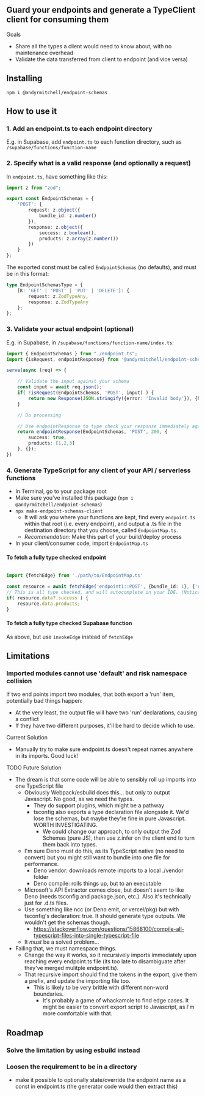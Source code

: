 ## Guard your endpoints and generate a TypeClient client for consuming them

Goals
- Share all the types a client would need to know about, with no maintenance overhead
- Validate the data transferred from client to endpoint (and vice versa)

## Installing

`npm i @andyrmitchell/endpoint-schemas`

## How to use it

### 1. Add an endpoint.ts to each endpoint directory

E.g. in Supabase, add `endpoint.ts` to each function directory, such as `/supabase/functions/function-name` 

### 2. Specify what is a valid response (and optionally a request) 

In `endpoint.ts`, have something like this:

```typescript
import z from "zod";

export const EndpointSchemas = {
    'POST': {
        request: z.object({
            bundle_id: z.number()
        }),
        response: z.object({
            success: z.boolean(),
            products: z.array(z.number())
        })
    }
};

```

The exported const must be called `EndpointSchemas` (no defaults), and must be in this format:
```typescript
type EndpointSchemasType = {
    [K: 'GET' | 'POST' | 'PUT' | 'DELETE']: {
        request: z.ZodTypeAny,
        response: z.ZodTypeAny
    };
};
```

### 3. Validate your actual endpoint (optional)

E.g. in Supabase, in `/supabase/functions/function-name/index.ts`:

```typescript
import { EndpointSchemas } from "./endpoint.ts";
import {isRequest, endpointResponse} from '@andyrmitchell/endpoint-schemas'

serve(async (req) => {

    // Validate the input against your schema
    const input = await req.json();
    if( !isRequest(EndpointSchemas, 'POST', input) ) {
        return new Response(JSON.stringify({error: 'Invalid body'}), {headers: {status: 400}});
    }

    // Do processing

    // Use endpointResponse to type check your response immediately against EndpointSchemas
    return endpointResponse(EndpointSchemas, 'POST', 200, {
        success: true, 
        products: [1,2,3]
    }, {});
})
```

### 4. Generate TypeScript for any client of your API / serverless functions

- In Terminal, go to your package root
- Make sure you've installed this package (`npm i @andyrmitchell/endpoint-schemas`)
- `npx make-endpoint-schemas-client`
    - It will ask you where your functions are kept, find every `endpoint.ts` within that root (i.e. every endpoint), and output a .ts file in the destination directory that you choose, called `EndpointMap.ts`. 
    - _Recommendation_: Make this part of your build/deploy process
- In your client/consumer code, import `EndpointMap.ts`


#### To fetch a fully type checked endpoint

```typescript 

import {fetchEdge} from './path/to/EndpointMap.ts'

const resource = await fetchEdge('endpoint1::POST', {bundle_id: 1}, {'root_url': 'https://api.yourserver.com', 'bearer_token': 'auth123'});
// This is all type checked, and will autocomplete in your IDE. (Notice it matches the server's endpoint.ts)
if( resource.data?.success ) {
    resource.data.products;
}

```

#### To fetch a fully type checked Supabase function

As above, but use `invokeEdge` instead of `fetchEdge`



## Limitations

### Imported modules cannot use 'default' and risk namespace collision

If two end points import two modules, that both export a 'run' item, potentially bad things happen: 
- At the very least, the output file will have two 'run' declarations, causing a conflict
- If they have two different purposes, it'll be hard to decide which to use. 

Current Solution
- Manually try to make sure endpoint.ts doesn't repeat names anywhere in its imports. Good luck!

TODO Future Solution
- The dream is that some code will be able to sensibly roll up imports into one TypeScript file
    - Obviously Webpack/esbuild does this... but only to output Javascript. No good, as we need the types. 
        - They do support plugins, which might be a pathway
        - tsconfig also exports a type declaration file alongside it. We'd lose the schemas, but maybe they're fine in pure Javascript. WORTH INVESTIGATING.
            - We could change our approach, to only output the Zod Schemas (pure JS), then use z.infer on the client end to turn them back into types.
    - I'm sure Deno must do this, as its TypeScript native (no need to convert) but you might still want to bundle into one file for performance.
        - Deno vendor: downloads remote imports to a local ./vendor folder
        - Deno compile: rolls things up, but to an executable 
    - Microsoft's API Extractor comes close, but doesn't seem to like Deno (needs tsconfig and package.json, etc.). Also it's technically just for .d.ts files. 
    - Use something like ncc (or Deno emit, or vercel/pkg) but with tsconfig's declaration: true. It should generate type outputs. We wouldn't get the schemas though. 
        - https://stackoverflow.com/questions/15868100/compile-all-typescript-files-into-single-typescript-file 
    - It _must_ be a solved problem... 
- Failing that, we must namespace things. 
    - Change the way it works, so it recursively imports immediately upon reaching every endpoint.ts file (its too late to disambiguate after they've merged mulitple endpoint.ts). 
    - That recursive import should find the tokens in the export, give them a prefix, and update the importing file too. 
        - This is likely to be very brittle with different non-word boundaries. 
            - It's probably a game of whackamole to find edge cases. It might be easier to convert export script to Javascript, as I'm more comfortable with that. 


## Roadmap

### Solve the limitation by using esbuild instead

### Loosen the requirement to be in a directory

- make it possible to optionally state/override the endpoint name as a const in endpoint.ts (the generator code would then extract this)